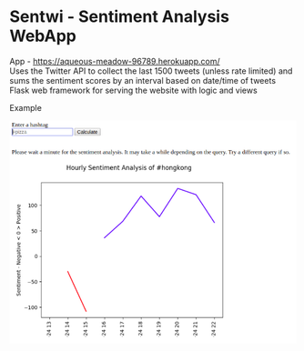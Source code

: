 # Sentwi - Sentiment Analysis WebApp
App - https://aqueous-meadow-96789.herokuapp.com/ <br>
Uses the Twitter API to collect the last 1500 tweets (unless rate limited) and sums the sentiment scores by an interval based on date/time of tweets <br>
Flask web framework for serving the website with logic and views


Example


![SentimentAnalysisPic](hongkongSentimentAnalysis.png)
